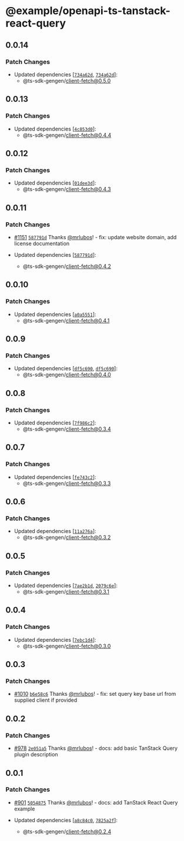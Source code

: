 # @example/openapi-ts-tanstack-react-query

## 0.0.14

### Patch Changes

- Updated dependencies [[`734a62d`](https://github.com/ts-sdk-gen/openapi-ts/commit/734a62dd8d594b8266964fe16766a481d37eb7df), [`734a62d`](https://github.com/ts-sdk-gen/openapi-ts/commit/734a62dd8d594b8266964fe16766a481d37eb7df)]:
  - @ts-sdk-gengen/client-fetch@0.5.0

## 0.0.13

### Patch Changes

- Updated dependencies [[`4c853d0`](https://github.com/ts-sdk-gen/openapi-ts/commit/4c853d090b79245854d13831f64731db4a92978b)]:
  - @ts-sdk-gengen/client-fetch@0.4.4

## 0.0.12

### Patch Changes

- Updated dependencies [[`01dee3d`](https://github.com/ts-sdk-gen/openapi-ts/commit/01dee3df879232939e43355231147b3d910fb482)]:
  - @ts-sdk-gengen/client-fetch@0.4.3

## 0.0.11

### Patch Changes

- [#1151](https://github.com/ts-sdk-gen/openapi-ts/pull/1151) [`587791d`](https://github.com/ts-sdk-gen/openapi-ts/commit/587791dfede0167fbed229281467e4c4875936f5) Thanks [@mrlubos](https://github.com/mrlubos)! - fix: update website domain, add license documentation

- Updated dependencies [[`587791d`](https://github.com/ts-sdk-gen/openapi-ts/commit/587791dfede0167fbed229281467e4c4875936f5)]:
  - @ts-sdk-gengen/client-fetch@0.4.2

## 0.0.10

### Patch Changes

- Updated dependencies [[`a0a5551`](https://github.com/ts-sdk-gen/openapi-ts/commit/a0a55510d30a1a8dea0ade4908b5b13d51b5f9e6)]:
  - @ts-sdk-gengen/client-fetch@0.4.1

## 0.0.9

### Patch Changes

- Updated dependencies [[`df5c690`](https://github.com/ts-sdk-gen/openapi-ts/commit/df5c69048a03a1c7729a5200c586164287a8a6fa), [`df5c690`](https://github.com/ts-sdk-gen/openapi-ts/commit/df5c69048a03a1c7729a5200c586164287a8a6fa)]:
  - @ts-sdk-gengen/client-fetch@0.4.0

## 0.0.8

### Patch Changes

- Updated dependencies [[`7f986c2`](https://github.com/ts-sdk-gen/openapi-ts/commit/7f986c2c7726ed8fbf16f8b235b7769c7d990502)]:
  - @ts-sdk-gengen/client-fetch@0.3.4

## 0.0.7

### Patch Changes

- Updated dependencies [[`fe743c2`](https://github.com/ts-sdk-gen/openapi-ts/commit/fe743c2d41c23bf7e1706bceedd6319299131197)]:
  - @ts-sdk-gengen/client-fetch@0.3.3

## 0.0.6

### Patch Changes

- Updated dependencies [[`11a276a`](https://github.com/ts-sdk-gen/openapi-ts/commit/11a276a1e35dde0735363e892d8142016fd87eec)]:
  - @ts-sdk-gengen/client-fetch@0.3.2

## 0.0.5

### Patch Changes

- Updated dependencies [[`7ae2b1d`](https://github.com/ts-sdk-gen/openapi-ts/commit/7ae2b1db047f3b6efe917a8b43ac7c851fb86c8f), [`2079c6e`](https://github.com/ts-sdk-gen/openapi-ts/commit/2079c6e83a6b71e157c8e7ea56260b4e9ff8411d)]:
  - @ts-sdk-gengen/client-fetch@0.3.1

## 0.0.4

### Patch Changes

- Updated dependencies [[`7ebc1d4`](https://github.com/ts-sdk-gen/openapi-ts/commit/7ebc1d44af74db2522219d71d240325f6bc5689d)]:
  - @ts-sdk-gengen/client-fetch@0.3.0

## 0.0.3

### Patch Changes

- [#1010](https://github.com/ts-sdk-gen/openapi-ts/pull/1010) [`b6e58c6`](https://github.com/ts-sdk-gen/openapi-ts/commit/b6e58c64d1b71897533a85d1738cd7ce7ede178d) Thanks [@mrlubos](https://github.com/mrlubos)! - fix: set query key base url from supplied client if provided

## 0.0.2

### Patch Changes

- [#978](https://github.com/ts-sdk-gen/openapi-ts/pull/978) [`2e051a5`](https://github.com/ts-sdk-gen/openapi-ts/commit/2e051a596302c2e103dca25951a07b4aae1e9e23) Thanks [@mrlubos](https://github.com/mrlubos)! - docs: add basic TanStack Query plugin description

## 0.0.1

### Patch Changes

- [#901](https://github.com/ts-sdk-gen/openapi-ts/pull/901) [`5054875`](https://github.com/ts-sdk-gen/openapi-ts/commit/505487582667fb2d9fe99a25ad53ea608ce5033d) Thanks [@mrlubos](https://github.com/mrlubos)! - docs: add TanStack React Query example

- Updated dependencies [[`a8c84c0`](https://github.com/ts-sdk-gen/openapi-ts/commit/a8c84c02dbb5ef1a59f5d414dff425e135c7a446), [`7825a2f`](https://github.com/ts-sdk-gen/openapi-ts/commit/7825a2fba566a76c63775172ef0569ef375406b6)]:
  - @ts-sdk-gengen/client-fetch@0.2.4
